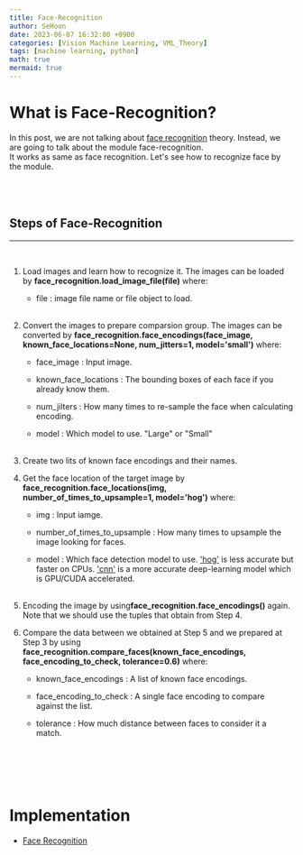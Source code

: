 ```yaml
---
title: Face-Recognition
author: SeHoon
date: 2023-06-07 16:32:00 +0900
categories: [Vision Machine Learning, VML_Theory]
tags: [machine learning, python]
math: true
mermaid: true
---
```


# What is Face-Recognition?
In this post, we are not talking about [face recognition](https://csh970605.github.io/posts/Face-Recognition/) theory. Instead, we are going to talk about the module face-recognition.
<br>
It works as same as face recognition. Let's see how to recognize face by the module.
<br><br><br><br>

## Steps of Face-Recognition
---
<br>

1. Load images and learn how to recognize it. The images can be loaded by **face_recognition.load_image_file(file)** where:<br>

    + file : image file name or file object to load.
    <br><br>

2. Convert the images to prepare comparsion group. The images can be converted by **face_recognition.face_encodings(face_image, known_face_locations=None, num_jitters=1, model='small')** where:<br>

    + face_image : Input image.

    + known_face_locations : The bounding boxes of each face if you already know them.

    + num_jilters : How many times to re-sample the face when calculating encoding.

    + model : Which model to use. "Large" or "Small"
    <br><br>

3. Create two lits of known face encodings and their names.

4. Get the face location of the target image by **face_recognition.face_locations(img, number_of_times_to_upsample=1, model='hog')** where:<br>

    + img : Input iamge.

    + number_of_times_to_upsample : How many times to upsample the image looking for faces.

    + model : Which face detection model to use. ['hog'](https://csh970605.github.io/posts/HOG/) is less accurate but faster on CPUs. ['cnn'](https://csh970605.github.io/posts/CNN/) is a more accurate deep-learning model which is GPU/CUDA accelerated.
    <br><br>

5. Encoding the image by using**face_recognition.face_encodings()** again. Note that we should use the tuples that obtain from Step 4.

6. Compare the data between we obtained at Step 5 and we prepared at Step 3 by using **face_recognition.compare_faces(known_face_encodings, face_encoding_to_check, tolerance=0.6)** where:<br>

    + known_face_encodings : A list of known face encodings.

    + face_encoding_to_check : A single face encoding to compare against the list.

    + tolerance : How much distance between faces to consider it a match.


<br><br><br><br>

# Implementation

+ [Face Recognition](https://github.com/csh970605/Modern_Computer_Vision/blob/main/OpenCV/40.%20Facial%20Recognition.ipynb)

